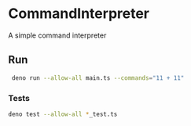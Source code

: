 # CommandInterpreter
A simple command interpreter

## Run
```bash
 deno run --allow-all main.ts --commands="11 + 11"
```

### Tests
```bash
deno test --allow-all *_test.ts 
```
